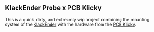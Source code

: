 ## KlackEnder Probe x PCB Klicky

This is a quick, dirty, and extreamly wip project combining the mounting system of the [KlackEnder](https://github.com/kevinakasam/KlackEnder-Probe) with the hardware from the [PCB Klicky](https://github.com/tanaes/whopping_Voron_mods/tree/main/pcb_klicky).